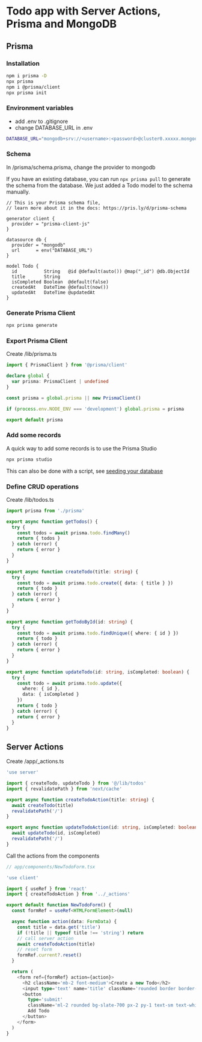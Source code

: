 # Todo app with Server Actions, Prisma and MongoDB

## Prisma

### Installation

```bash
npm i prisma -D
npx prisma
npm i @prisma/client
npx prisma init
```

### Environment variables

- add .env to .gitignore
- change DATABASE_URL in .env

```bash
DATABASE_URL="mongodb+srv://<username>:<password>@cluster0.xxxxx.mongodb.net/<dbname>?retryWrites=true&w=majority"
```

### Schema

In /prisma/schema.prisma, change the provider to mongodb

If you have an existing database, you can run `npx prisma pull` to generate the schema from the database.
We just added a Todo model to the schema manually.

```prisma
// This is your Prisma schema file,
// learn more about it in the docs: https://pris.ly/d/prisma-schema

generator client {
  provider = "prisma-client-js"
}

datasource db {
  provider = "mongodb"
  url      = env("DATABASE_URL")
}

model Todo {
  id          String   @id @default(auto()) @map("_id") @db.ObjectId
  title       String
  isCompleted Boolean  @default(false)
  createdAt   DateTime @default(now())
  updatedAt   DateTime @updatedAt
}
```

### Generate Prisma Client

```bash
npx prisma generate
```

### Export Prisma Client

Create /lib/prisma.ts

```ts
import { PrismaClient } from '@prisma/client'

declare global {
  var prisma: PrismaClient | undefined
}

const prisma = global.prisma || new PrismaClient()

if (process.env.NODE_ENV === 'development') global.prisma = prisma

export default prisma
```

### Add some records

A quick way to add some records is to use the Prisma Studio

```bash
npx prisma studio
```

This can also be done with a script, see [seeding your database](https://www.prisma.io/docs/guides/migrate/seed-database#how-to-seed-your-database-in-prisma)

### Define CRUD operations

Create /lib/todos.ts

```ts
import prisma from './prisma'

export async function getTodos() {
  try {
    const todos = await prisma.todo.findMany()
    return { todos }
  } catch (error) {
    return { error }
  }
}

export async function createTodo(title: string) {
  try {
    const todo = await prisma.todo.create({ data: { title } })
    return { todo }
  } catch (error) {
    return { error }
  }
}

export async function getTodoById(id: string) {
  try {
    const todo = await prisma.todo.findUnique({ where: { id } })
    return { todo }
  } catch (error) {
    return { error }
  }
}

export async function updateTodo(id: string, isCompleted: boolean) {
  try {
    const todo = await prisma.todo.update({
      where: { id },
      data: { isCompleted }
    })
    return { todo }
  } catch (error) {
    return { error }
  }
}
```

## Server Actions

Create /app/_actions.ts

```ts
'use server'

import { createTodo, updateTodo } from '@/lib/todos'
import { revalidatePath } from 'next/cache'

export async function createTodoAction(title: string) {
  await createTodo(title)
  revalidatePath('/')
}

export async function updateTodoAction(id: string, isCompleted: boolean) {
  await updateTodo(id, isCompleted)
  revalidatePath('/')
}
```

Call the actions from the components

```ts
// app/components/NewTodoForm.tsx

'use client'

import { useRef } from 'react'
import { createTodoAction } from '../_actions'

export default function NewTodoForm() {
  const formRef = useRef<HTMLFormElement>(null)

  async function action(data: FormData) {
    const title = data.get('title')
    if (!title || typeof title !== 'string') return
    // call server action
    await createTodoAction(title)
    // reset form
    formRef.current?.reset()
  }

  return (
    <form ref={formRef} action={action}>
      <h2 className='mb-2 font-medium'>Create a new Todo</h2>
      <input type='text' name='title' className='rounded border border-slate-400 px-2 py-0.5' />
      <button
        type='submit'
        className='ml-2 rounded bg-slate-700 px-2 py-1 text-sm text-white disabled:bg-opacity-50'>
        Add Todo
      </button>
    </form>
  )
}
```
